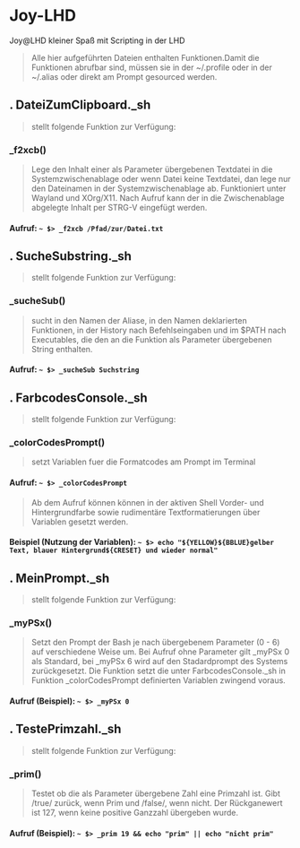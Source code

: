 # Joy-LHD
Joy@LHD kleiner Spaß mit Scripting in der LHD
> Alle hier aufgeführten Dateien enthalten Funktionen.Damit die Funktionen abrufbar sind, müssen sie in der ~/.profile oder in der ~/.alias oder direkt am Prompt gesourced werden.

## . DateiZumClipboard._sh
> stellt folgende Funktion zur Verfügung:
### _f2xcb()
> Lege den Inhalt einer als Parameter übergebenen Textdatei in die Systemzwischenablage oder wenn Datei keine Textdatei, dan lege nur den Dateinamen in der Systemzwischenablage ab. Funktioniert unter Wayland und XOrg/X11. Nach Aufruf kann der in die Zwischenablage abgelegte Inhalt per STRG-V eingefügt werden.
#### Aufruf: `~ $> _f2xcb /Pfad/zur/Datei.txt`

## . SucheSubstring._sh 
> stellt folgende Funktion zur Verfügung:
### _sucheSub()
> sucht in den Namen der Aliase, in den Namen deklarierten Funktionen, in der History nach Befehlseingaben und im $PATH nach Executables, die den an die Funktion als Parameter übergebenen String enthalten.
#### Aufruf: `~ $> _sucheSub Suchstring`

## . FarbcodesConsole._sh
> stellt folgende Funktion zur Verfügung:
### _colorCodesPrompt()
> setzt Variablen fuer die Formatcodes am Prompt im Terminal
#### Aufruf: `~ $> _colorCodesPrompt`
> Ab dem Aufruf können können in der aktiven Shell Vorder- und Hintergrundfarbe sowie rudimentäre Textformatierungen über Variablen gesetzt werden.
#### Beispiel (Nutzung der Variablen): `~ $> echo "${YELLOW}${BBLUE}gelber Text, blauer Hintergrund${CRESET} und wieder normal"`

## . MeinPrompt._sh
> stellt folgende Funktion zur Verfügung:
### _myPSx()
> Setzt den Prompt der Bash je nach übergebenem Parameter (0 - 6) auf verschiedene Weise um. Bei Aufruf ohne Parameter gilt _myPSx 0 als Standard, bei _myPSx 6 wird auf den Stadardprompt des Systems zurückgesetzt. Die Funktion setzt die unter FarbcodesConsole._sh in Funktion _colorCodesPrompt definierten Variablen zwingend voraus. 
#### Aufruf (Beispiel): `~ $> _myPSx 0`

## . TestePrimzahl._sh
> stellt folgende Funktion zur Verfügung:
### _prim()
> Testet ob die als Parameter übergebene Zahl eine Primzahl ist. Gibt /true/ zurück, wenn Prim und /false/, wenn nicht. Der Rückganewert ist 127, wenn keine positive Ganzzahl übergeben wurde.
#### Aufruf (Beispiel): `~ $> _prim 19 && echo "prim" || echo "nicht prim"`

